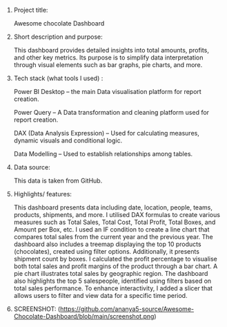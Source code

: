 1) Project title:

   Awesome chocolate Dashboard

2) Short description and purpose:

   This dashboard provides detailed insights into total amounts, profits, and other key metrics. Its purpose is to simplify data interpretation through visual elements such as bar graphs, pie charts, and more.
   
3) Tech stack (what tools I used) :

    Power BI Desktop – the main Data visualisation platform for report creation.

    Power Query – A Data transformation and cleaning platform used for report creation.

    DAX (Data Analysis Expression) – Used for calculating measures, dynamic visuals and conditional logic.
   
    Data Modelling – Used to establish relationships among tables.

5) Data source:
 
    This data is taken from GitHub.

5) Highlights/ features:

   This dashboard presents data including date, location, people, teams, products, shipments, and more. I utilised DAX formulas to create various measures such as Total Sales, Total Cost, Total Profit, Total Boxes, and Amount per Box, etc.
        I used an IF condition to create a line chart that compares total sales from the current year and the previous year. The dashboard also includes a treemap displaying the top 10 products (chocolates), created using filter options. Additionally, it presents shipment count by boxes. I calculated the profit percentage to visualise both total sales and profit margins of the product through a bar chart. A pie chart illustrates total sales by geographic region. The dashboard also highlights the top 5 salespeople, identified using filters based on total sales performance.
   To enhance interactivity, I added a slicer that allows users to filter and view data for a specific time period.

6) SCREENSHOT:
     (https://github.com/ananya5-source/Awesome-Chocolate-Dashboard/blob/main/screenshot.png)
      
   
